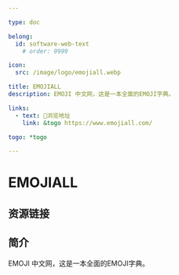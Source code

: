 ```yaml
---

type: doc

belong:
  id: software-web-text
    # order: 9999

icon:
  src: /image/logo/emojiall.webp

title: EMOJIALL
description: EMOJI 中文网，这是一本全面的EMOJI字典。

links:
  - text: 🧰浏览地址
    link: &togo https://www.emojiall.com/

togo: *togo

---
```


<ShowLogo />

# EMOJIALL

<ShowBreadcrumb />

## 资源链接

<ShowLinks />

## 简介

EMOJI 中文网，这是一本全面的EMOJI字典。